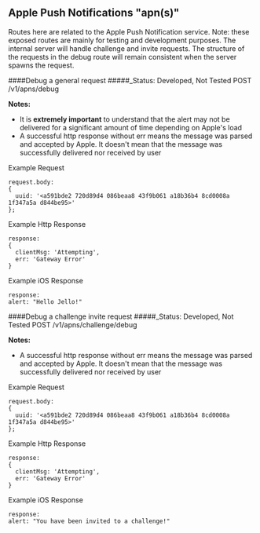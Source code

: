 
Apple Push Notifications "apn(s)"
----------------------
Routes here are related to the Apple Push Notification service.
Note: these exposed routes are mainly for testing and development purposes. The internal server
will handle challenge and invite requests. The structure of the requests in the debug route will
remain consistent when the server spawns the request.

####Debug a general request
#####_Status: Developed, Not Tested
POST /v1/apns/debug

**Notes:**
- It is **extremely important** to understand that the alert may not be delivered for a significant
  amount of time depending on Apple's load
- A successful http response without err means the message was parsed and accepted
  by Apple. It doesn't mean that the message was successfully delivered nor received by user

Example Request
```
request.body:
{
  uuid: '<a591bde2 720d89d4 086beaa8 43f9b061 a18b36b4 8cd0008a 1f347a5a d844be95>'
};
```
Example Http Response
```
response:
{ 
  clientMsg: 'Attempting',
  err: 'Gateway Error'
}
```
Example iOS Response
```
response:
alert: "Hello Jello!"
```

####Debug a challenge invite request
#####_Status: Developed, Not Tested
POST /v1/apns/challenge/debug

**Notes:**
- A successful http response without err means the message was parsed and accepted
  by Apple. It doesn't mean that the message was successfully delivered nor received by user

Example Request
```
request.body:
{
  uuid: '<a591bde2 720d89d4 086beaa8 43f9b061 a18b36b4 8cd0008a 1f347a5a d844be95>'
};
```
Example Http Response
```
response:
{ 
  clientMsg: 'Attempting',
  err: 'Gateway Error'
}
```
Example iOS Response
```
response:
alert: "You have been invited to a challenge!"
```

